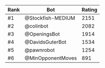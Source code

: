 Rank|Bot|Rating
---|---|---
#1|@Stockfish-MEDIUM|2151
#2|@colinbot|2082
#3|@OpeningsBot|1914
#4|@DavidsGuterBot|1534
#5|@pawnrobot|1254
#6|@MinOpponentMoves|891
